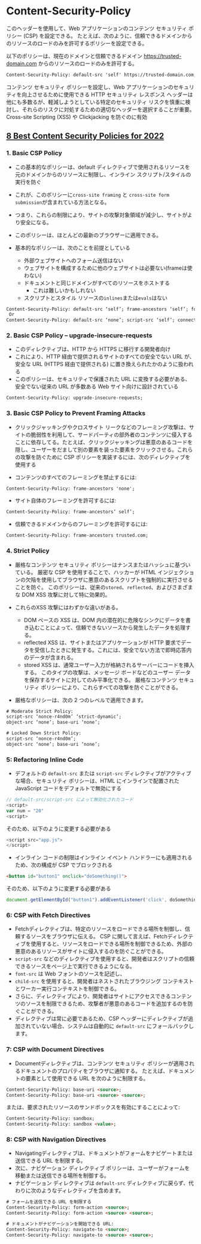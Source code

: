 # Content-Security-Policy

このヘッダーを使用して、Web アプリケーションのコンテンツ セキュリティ ポリシー (CSP) を設定できる。 たとえば、次のように、信頼できるドメインからのリソースのロードのみを許可するポリシーを設定できる。

以下のポリシーは、現在のドメインと信頼できるドメイン <https://trusted-domain.com> からのリソースのロードのみを許可する。

```html
Content-Security-Policy: default-src 'self' https://trusted-domain.com;
```

コンテンツ セキュリティ ポリシーを設定し、Web アプリケーションのセキュリティを向上させるために使用できる HTTP セキュリティ レスポンス ヘッダーは他にも多数るが、軽減しようとしている特定のセキュリティ リスクを慎重に検討し、それらのリスクに対処するための適切なヘッダーを選択することが重要。Cross-site Scripting (XSS) や Clickjacking を防ぐのに有効

## [8 Best Content Security Policies for 2022](https://www.reflectiz.com/blog/8-best-content-security-policies/)

### 1. Basic CSP Policy

- この基本的なポリシーは、default ディレクティブで使用されるリソースを元のドメインからのリソースに制限し、インライン スクリプト/スタイルの実行を防ぐ
- これが、このポリシーに`cross-site framing` と `cross-site form submission`が含まれている方法となる。
- つまり、これらの制限により、サイトの攻撃対象領域が減少し、サイトがより安全になる。
- このポリシーは、ほとんどの最新のブラウザーに適用できる。

- 基本的なポリシーは、次のことを前提としている
  - 外部ウェブサイトへのフォーム送信はない
  - ウェブサイトを構成するために他のウェブサイトは必要ない(frameは使わない)
  - ドキュメントと同じドメインがすべてのリソースをホストする
    - これは難しいかもしれない
  - スクリプトとスタイル リソースの`inlines`または`evals`はない

```html
Content-Security-Policy: default-src ‘self’; frame-ancestors ‘self’; form-action ‘self’;
 Or
Content-Security-Policy: default-src ‘none’; script-src ‘self’; connect-src ‘self’; img-src ‘self’; style-src ‘self’; frame-ancestors ‘self’; form-action ‘self’;
```

### 2. Basic CSP Policy – upgrade-insecure-requests

- このディレクティブは、HTTP から HTTPS に移行する開発者向け
- これにより、HTTP 経由で提供されるサイトのすべての安全でない URL が、安全な URL (HTTPS 経由で提供される) に置き換えられたかのように扱われる
- このポリシーは、セキュリティで保護された URL に変換する必要がある、安全でない従来の URL が多数ある Web サイト向けに設計されている

```html
Content-Security-Policy: upgrade-insecure-requests;
```

### 3. Basic CSP Policy to Prevent Framing Attacks

- クリックジャッキングやクロスサイト リークなどのフレーミング攻撃は、サイトの脆弱性を利用して、サードパーティの部外者のコンテンツに侵入することに依存してる。たとえば、クリックジャッキングは悪意のあるコードを隠し、ユーザーをだまして別の要素を装った要素をクリックさせる。これらの攻撃を防ぐために CSP ポリシーを実装するには、次のディレクティブを使用する

- コンテンツのすべてのフレーミングを禁止するには:

```html
Content-Security-Policy: frame-ancestors 'none';
```

- サイト自体のフレーミングを許可するには:

```html
Content-Security-Policy: frame-ancestors’ self’;
```

- 信頼できるドメインからのフレーミングを許可するには:

```html
Content-Security-Policy: frame-ancestors trusted.com;
```

### 4. Strict Policy

- 厳格なコンテンツ セキュリティ ポリシーはナンスまたはハッシュに基づいている。 厳密な CSP を使用することで、ハッカーが HTML インジェクションの欠陥を使用してブラウザに悪意のあるスクリプトを強制的に実行させることを防ぐ。 このポリシーは、従来の`stored`、`reflected`、およびさまざまな DOM XSS 攻撃に対して特に効果的。
- これらのXSS 攻撃にはわずかな違いがある。
  - DOM ベースの XSS は、DOM 内の潜在的に危険なシンクにデータを書き込むことによって、信頼できないソースから発生したデータを処理する。
  - reflected XSS は、サイトまたはアプリケーションが HTTP 要求でデータを受信したときに発生する。これには、安全でない方法で即時応答内のデータが含まれる。
  - stored XSS は、通常ユーザー入力が格納されるサーバーにコードを挿入する。 このタイプの攻撃は、メッセージ ボードなどのユーザー データを保存するサイトに対してのみ平準化できる。 厳格なコンテンツ セキュリティ ポリシーにより、これらすべての攻撃を防ぐことができる。

- 厳格なポリシーは、次の 2 つのレベルで適用できます。

```html
# Moderate Strict Policy:
script-src ‘nonce-r4nd0m’ ‘strict-dynamic’;
object-src ‘none’; base-uri ‘none’;
```

```html
# Locked Down Strict Policy:
script-src ‘nonce-r4nd0m’;
object-src ‘none’; base-uri ‘none’;
```

### 5: Refactoring Inline Code

- デフォルトの `default-src` または `script-src` ディレクティブがアクティブな場合、セキュリティ ポリシーは、HTML にインラインで配置された JavaScript コードをデフォルトで無効にする

```js
// default-src/script-src によって無効化されたコード
<script>
var num = "20"
<script>
```

そのため、以下のように変更する必要がある

```js
<script src="app.js">
</script>
```

- インライン コードの制限はインライン イベント ハンドラーにも適用されるため、次の構成が CSP でブロックされる

```html
<button id="button1" onclick="doSomething()">
```

そのため、以下のように変更する必要がある

```js
document.getElementById("button1").addEventListener('click', doSomething);
```

### 6: CSP with Fetch Directives

- Fetchディレクティブは、特定のリソースをロードできる場所を制御し、信頼するソースをブラウザに伝える。 CSP に関して言えば、Fetchディレクティブを使用すると、リソースをロードできる場所を制御できるため、外部の悪意のあるリソースがサイトに侵入するのを防ぐことができる。
- `script-src` などのディレクティブを使用すると、開発者はスクリプトの信頼できるソースをページ上で実行できるようになる。
- `font-src` は Web フォントのソースを記述し、
- `child-src` を使用すると、開発者はネストされたブラウジング コンテキストとワーカー実行コンテキストを制御できる。
- さらに、ディレクティブにより、開発者はサイトにアクセスできるコンテンツのソースを制限できるため、攻撃者が悪意のあるコードを追加するのを防ぐことができる。
- ディレクティブは常に必要であるため、CSP ヘッダーにディレクティブが追加されていない場合、システムは自動的に `default-src` にフォールバックします。

### 7: CSP with Document Directives

- Documentディレクティブは、コンテンツ セキュリティ ポリシーが適用されるドキュメントのプロパティをブラウザに通知する。 たとえば、ドキュメントの要素として使用できる URL を次のように制限する。

```html
Content-Security-Policy: base-uri <source>;
Content-Security-Policy: base-uri <source> <source>;
```

または、要求されたリソースのサンドボックスを有効にすることによって:

```html
Content-Security-Policy: sandbox;
Content-Security-Policy: sandbox <value>;
```

### 8: CSP with Navigation Directives

- Navigatingディレクティブは、ドキュメントがフォームをナビゲートまたは送信できる URL を制限する。
- 次に、ナビゲーション ディレクティブ ポリシーは、ユーザーがフォームを移動または送信できる場所を制御する。
- ナビゲーション ディレクティブは `default-src` ディレクティブに戻らず、代わりに次のようなディレクティブを含めます。

```html
# フォームを送信できる URL を制限する
Content-Security-Policy: form-action <source>;
Content-Security-Policy: form-action <source> <source>;

# ドキュメントがナビゲーションを開始できる URL:
Content-Security-Policy: navigate-to <source>;
Content-Security-Policy: navigate-to <source> <source>;
```
